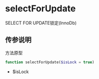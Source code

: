 # selectForUpdate

SELECT FOR UPDATE锁定(InnoDb)

## 传参说明

方法原型
```php
function selectForUpdate($isLock = true)
```

- $isLock   